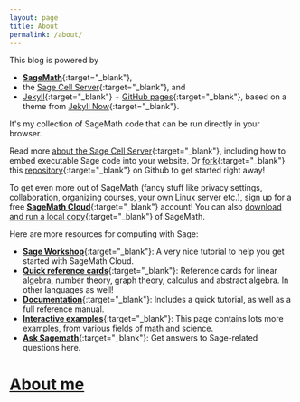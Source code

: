 ```yaml
---
layout: page
title: About
permalink: /about/
---
```


This blog is powered by 

- [**SageMath**](http://www.sagemath.org/){:target="_blank"}, 
- the [Sage Cell Server](http://sagecell.sagemath.org/){:target="_blank"},  and
- [Jekyll](https://github.com/jekyll/jekyll){:target="_blank"} + [GitHub pages](https://pages.github.com/){:target="_blank"}, based on a theme from [Jekyll Now](http://www.jekyllnow.com){:target="_blank"}.

It's my collection of SageMath code that can be run directly in your browser.

Read more [about the Sage Cell Server](http://sagecell.sagemath.org/static/about.html){:target="_blank"}, including how to embed executable Sage code into your website. Or [fork](https://github.com/barryclark/jekyll-now#quick-start){:target="_blank"} this  [repository](https://github.com/sheaves/sheaves.github.io){:target="_blank"} on Github to get started right away! 

To get even more out of SageMath (fancy stuff like privacy settings, collaboration, organizing courses, your own Linux server etc.), sign up for a free [**SageMath Cloud**](https://cloud.sagemath.com/){:target="_blank"} account! You can also [download and run a local copy](http://www.sagemath.org/download.html){:target="_blank"} of SageMath.

Here are more resources for computing with Sage:

  - [**Sage Workshop**](http://theronhitchman.github.io/sage-workshop/){:target="_blank"}: A very nice tutorial to help you get started with SageMath Cloud.
  - [**Quick reference cards**](http://wiki.sagemath.org/quickref){:target="_blank"}: Reference cards for linear algebra, number theory, graph theory, calculus and abstract algebra. In other languages as well!
  - [**Documentation**](http://www.sagemath.org/doc/index.html){:target="_blank"}: Includes a quick tutorial, as well as a full reference manual.
  - [**Interactive examples**](http://wiki.sagemath.org/interact/){:target="_blank"}: This page contains lots more examples, from various fields of math and science.
  - [**Ask Sagemath**](http://ask.sagemath.org/questions/){:target="_blank"}: Get answers to Sage-related questions here.

# [About me](http://sheaves.github.io/me)
